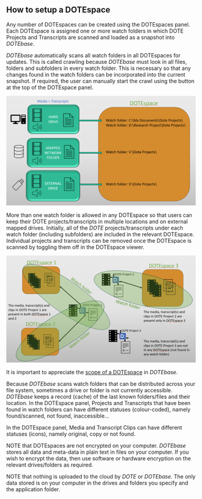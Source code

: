 ## How to setup a DOTEspace

Any number of DOTEspaces can be created using the DOTEspaces panel.
Each DOTEspace is assigned one or more watch folders in which DOTE Projects and Transcripts are scanned and loaded as a snapshot into _DOTEbase_.

_DOTEbase_ automatically scans all watch folders in all DOTEspaces for updates.
This is called crawling because _DOTEbase_ must look in all files, folders and subfolders in every watch folder.
This is necessary so that any changes found in the watch folders can be incorporated into the current snapshot.
If required, the user can manually start the crawl using the button at the top of the DOTEspace panel.

[![DOTE clipping](images/dotespace/create-dotespace.png)](images/dotespace/create-dotespace.png)

More than one watch folder is allowed in any DOTEspace so that users can keep their DOTE projects/transcripts in multiple locations and on external mapped drives.
Initially, all of the _DOTE_ projects/transcripts under each watch folder (including subfolders) are included in the relevant DOTEspace.
Individual projects and transcripts can be removed once the DOTEspace is scanned by toggling them off in the DOTEspace viewer.

[![DOTE clipping](images/dotespace/watch-folders.png)](images/dotespace/watch-folders.png)

It is important to appreciate the [scope of a DOTEspace](scope.md) in _DOTEbase_.

Because _DOTEbase_ scans watch folders that can be distributed across your file system, sometimes a drive or folder is not currently accessible.
_DOTEbase_ keeps a record (cache) of the last known folders/files and their location.
In the DOTEspace panel, Projects and Transcripts that have been found in watch folders can have different statuses (colour-coded), namely found/scanned, not found, inaccessible...

In the DOTEspace panel, Media and Transcript Clips can have different statuses (icons), namely original, copy or not found.

NOTE that DOTEspaces are not encrypted on your computer.
_DOTEbase_ stores all data and meta-data in plain text in files on your computer.
If you wish to encrypt the data, then use software or hardware encryption on the relevant drives/folders as required.

NOTE that nothing is uploaded to the cloud by _DOTE_ or _DOTEbase_.
The only data stored is on your computer in the drives and folders you specify and the application folder.
